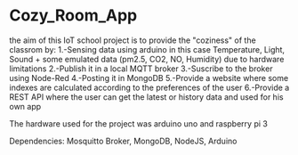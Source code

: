 # Cozy_Room_App
the aim of this IoT school project is to provide the "coziness" of the classrom by:
1.-Sensing data using arduino in this case Temperature, Light, Sound + some emulated data (pm2.5, CO2, NO, Humidity) due to hardware limitations
2.-Publish it in a local MQTT broker
3.-Suscribe to the broker using Node-Red 
4.-Posting it in MongoDB
5.-Provide a website where some indexes are calculated according to the preferences of the user
6.-Provide a REST API where the user can get the latest or history data and used for his own app 

The hardware used for the project was arduino uno and raspberry pi 3

Dependencies: Mosquitto Broker, MongoDB, NodeJS, Arduino
